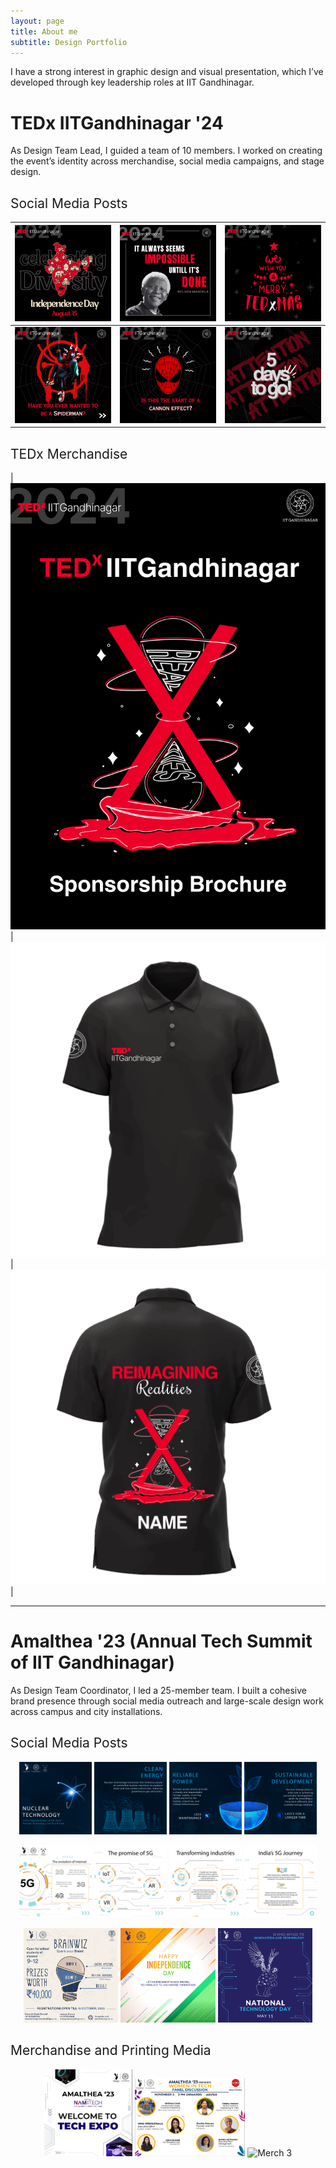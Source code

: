 ```yaml
---
layout: page
title: About me
subtitle: Design Portfolio
---
```


I have a strong interest in graphic design and visual presentation, which I’ve developed through key leadership roles at IIT Gandhinagar.

# TEDx IITGandhinagar '24

As Design Team Lead, I guided a team of 10 members. I worked on creating the event’s identity across merchandise, social media campaigns, and stage design.

<h2 style="font-weight:normal;">Social Media Posts</h2>

| ![Design 1](/assets/img/design1.png) | ![Design 2](/assets/img/design2.png) | ![Design 3](/assets/img/design3.png) |
|--------------------------------------|--------------------------------------|--------------------------------------|
| ![Design 4](/assets/img/design4.png) | ![Design 5](/assets/img/design5.png) | ![Design 7](/assets/img/design7.png) |

<h2 style="font-weight:normal;">TEDx Merchandise</h2> 

| <img src="/assets/img/design6.png" alt="brochure" width="2500"/> | ![Merch 1](/assets/img/merch1.png) | ![Merch 2](/assets/img/merch2.png) |

---

# Amalthea '23 (Annual Tech Summit of IIT Gandhinagar)

As Design Team Coordinator, I led a 25-member team. I built a cohesive brand presence through social media outreach and large-scale design work across campus and city installations.

<h2 style="font-weight:normal;">Social Media Posts</h2>

<p align="center">
  <img src="/assets/img/TT5_P1.png" alt="TT5 P1" width="23%">
  <img src="/assets/img/TT5_P2.png" alt="TT5 P2" width="23%">
  <img src="/assets/img/TT5_P3.png" alt="TT5 P3" width="23%">
  <img src="/assets/img/TT5_P4.png" alt="TT5 P4" width="23%">
</p>

<p align="center">
  <img src="/assets/img/TT7_01.png" alt="TT7 P1" width="23%">
  <img src="/assets/img/TT7_02.png" alt="TT7 P2" width="23%">
  <img src="/assets/img/TT7_03.png" alt="TT7 P3" width="23%">
  <img src="/assets/img/TT7_04.png" alt="TT7 P4" width="23%">
</p>

<p align="center">
  <img src="/assets/img/design11.png" alt="Design 11" width="30%">
  <img src="/assets/img/design9.png" alt="Design 9" width="30%">
  <img src="/assets/img/design10.png" alt="Design 10" width="30%">
</p>

<h2 style="font-weight:normal;">Merchandise and Printing Media</h2> 

<p align="center">
  <img src="/assets/img/design12.jpeg" alt="Design 12" width="28%">
  <img src="/assets/img/design13.png" alt="Design 13" width="35%">
  <img src="/assets/img/merch3.png" alt="Merch 3" width="28%">
</p>


